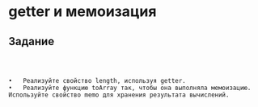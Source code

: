# getter и мемоизация

 ## Задание
```
 


•	Реализуйте свойство length, используя getter.
•	Реализуйте функцию toArray так, чтобы она выполняла мемоизацию. 
Используйте свойство memo для хранения результата вычислений.




```

